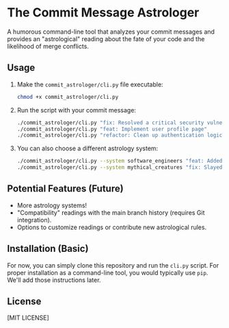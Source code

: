 # The Commit Message Astrologer

A humorous command-line tool that analyzes your commit messages and provides an "astrological" reading about the fate of your code and the likelihood of merge conflicts.

## Usage

1.  Make the `commit_astrologer/cli.py` file executable:
    ```bash
    chmod +x commit_astrologer/cli.py
    ```

2.  Run the script with your commit message:
    ```bash
    ./commit_astrologer/cli.py "fix: Resolved a critical security vulnerability"
    ./commit_astrologer/cli.py "feat: Implement user profile page"
    ./commit_astrologer/cli.py "refactor: Clean up authentication logic"
    ```

3.  You can also choose a different astrology system:
    ```bash
    ./commit_astrologer/cli.py --system software_engineers "feat: Added a new API endpoint"
    ./commit_astrologer/cli.py --system mythical_creatures "fix: Slayed a persistent bug"
    ```

## Potential Features (Future)

* More astrology systems!
* "Compatibility" readings with the main branch history (requires Git integration).
* Options to customize readings or contribute new astrological rules.

## Installation (Basic)

For now, you can simply clone this repository and run the `cli.py` script. For proper installation as a command-line tool, you would typically use `pip`. We'll add those instructions later.

## License

[MIT LICENSE]